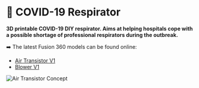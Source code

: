 🦠 COVID-19 Respirator
=====

**3D printable COVID-19 DIY respirator. Aims at helping hospitals cope with a possible shortage of professional respirators during the outbreak.**

➡️ The latest Fusion 360 models can be found online:

* [Air Transistor V1](https://a360.co/2IS0x3U)
* [Blower V1](https://a360.co/2TYGk2H)

![Air Transistor Concept](https://github.com/covid-response-projects/covid-respirator/raw/master/schemes/Air%20Transistor/Air%20Transistor%20(Render%204).png)
